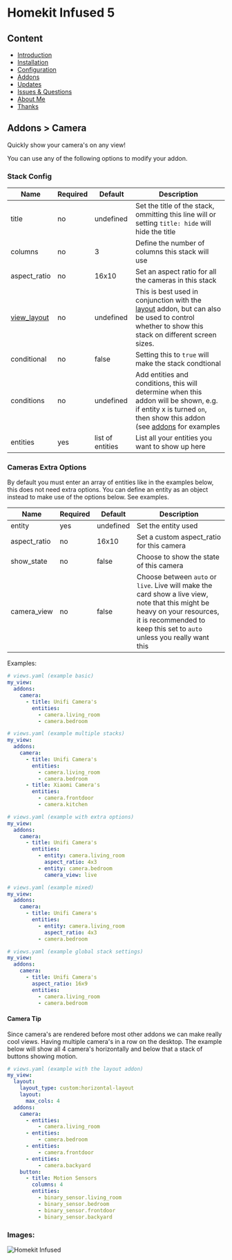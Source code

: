 # Homekit Infused 5

## Content
- [Introduction](../index.md)
- [Installation](../installation.md)
- [Configuration](../configuration.md)
- [Addons](../addons.md)
- [Updates](../updates.md)
- [Issues & Questions](../issues.md)
- [About Me](../about.md)
- [Thanks](../thanks.md)

## Addons > Camera

Quickly show your camera's on any view!

You can use any of the following options to modify your addon.

### Stack Config

| Name | Required | Default | Description |
|----------------------------------|-------------|----------------------|-----------------------------------------------------------------------------------------------------------------------------------------------------------------------------------|
| title | no | undefined | Set the title of the stack, ommitting this line will or setting `title: hide` will hide the title |
| columns | no | 3 | Define the number of columns this stack will use |
| aspect_ratio | no | 16x10 | Set an aspect ratio for all the cameras in this stack |
| [view_layout](layout.md#view-layout) | no | undefined | This is best used in conjunction with the [layout](layout.md#view-layout) addon, but can also be used to control whether to show this stack on different screen sizes. |
| conditional | no | false | Setting this to `true` will make the stack condtional |
| conditions | no | undefined | Add entities and conditions, this will determine when this addon will be shown, e.g. if entity x is turned `on`, then show this addon (see [addons](../addons.md) for examples |
| entities | yes | list of entities | List all your entities you want to show up here |

### Cameras Extra Options
By default you must enter an array of entities like in the examples below, this does not need extra options.
You can define an entity as an object instead to make use of the options below. See examples.

| Name | Required | Default | Description |
|----------------------------------|-------------|----------------------|-----------------------------------------------------------------------------------------------------------------------------------------------------------------------------------|
| entity | yes | undefined | Set the entity used |
| aspect_ratio | no | 16x10 | Set a custom aspect_ratio for this camera |
| show_state | no | false | Choose to show the state of this camera |
| camera_view | no | false | Choose between `auto` or `live`. Live will make the card show a live view, note that this might be heavy on your resources, it is recommended to keep this set to `auto` unless you really want this |

Examples:

```yaml
# views.yaml (example basic)
my_view:
  addons:
    camera:
      - title: Unifi Camera's
        entities:
          - camera.living_room
          - camera.bedroom
```
```yaml
# views.yaml (example multiple stacks)
my_view:
  addons:
    camera:
      - title: Unifi Camera's
        entities:
          - camera.living_room
          - camera.bedroom
      - title: Xiaomi Camera's
        entities:
          - camera.frontdoor
          - camera.kitchen
```
```yaml
# views.yaml (example with extra options)
my_view:
  addons:
    camera:
      - title: Unifi Camera's
        entities:
          - entity: camera.living_room
            aspect_ratio: 4x3
          - entity: camera.bedroom
            camera_view: live
```
```yaml
# views.yaml (example mixed)
my_view:
  addons:
    camera:
      - title: Unifi Camera's
        entities:
          - entity: camera.living_room
            aspect_ratio: 4x3
          - camera.bedroom
```
```yaml
# views.yaml (example global stack settings)
my_view:
  addons:
    camera:
      - title: Unifi Camera's
        aspect_ratio: 16x9
        entities:
          - camera.living_room
          - camera.bedroom
```

#### Camera Tip
Since camera's are rendered before most other addons we can make really cool views. Having multiple camera's in a row on the desktop.
The example below will show all 4 camera's horizontally and below that a stack of buttons showing motion.
```yaml
# views.yaml (example with the layout addon)
my_view:
  layout:
    layout_type: custom:horizontal-layout
    layout:
      max_cols: 4
  addons:
    camera:
      - entities:
          - camera.living_room
      - entities:
          - camera.bedroom
      - entities:
          - camera.frontdoor
      - entities:
          - camera.backyard
    button:
      - title: Motion Sensors
        columns: 4
        entities:
          - binary_sensor.living_room
          - binary_sensor.bedroom
          - binary_sensor.frontdoor
          - binary_sensor.backyard
```

### Images:

![Homekit Infused](../images/hki-camera.png)
